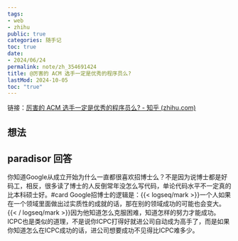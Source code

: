 ```yaml
---
tags:
- web
- zhihu
public: true
categories: 随手记
toc: true
date:
- 2024/06/24
permalink: note/zh_354691424
title: @厉害的 ACM 选手一定是优秀的程序员么?
lastMod: 2024-10-05
toc: "true"
---
```


链接：[厉害的 ACM 选手一定是优秀的程序员么? - 知乎 (zhihu.com)](https://www.zhihu.com/question/354691424/answer/888515647)
<!--more-->
## 想法

## paradisor 回答
你知道Google从成立开始为什么一直都很喜欢招博士么？不是因为说博士都是好码工，相反，很多读了博士的人反倒常年没怎么写代码，单论代码水平不一定真的比本科硕士好。#card
Google招博士的逻辑是：{{< logseq/mark >}}一个人如果在一个领域里面做出过实质性的成就的话，那在别的领域成功的可能也会变大。{{< / logseq/mark >}}因为他知道怎么克服困难，知道怎样的努力才能成功。
ICPC也是类似的道理，不是说你ICPC打得好就进公司自动成为高手了，而是如果你知道怎么在ICPC成功的话，进公司想要成功不见得比ICPC难多少。
